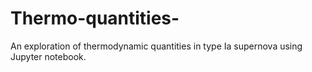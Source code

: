 # Thermo-quantities-
An exploration of thermodynamic quantities in type Ia supernova using Jupyter notebook.
